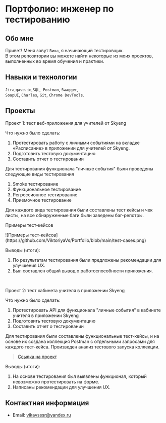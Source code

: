 # Портфолио: инженер по тестированию

## Обо мне 

Привет! Меня зовут ``Вика``, я начинающий тестировщик. <br>
В этом репозитории вы можете найти некоторые из моих проектов, выполненных во время обучения и практики.
<br>

## Навыки и технологии
``Jira``,``qase.io``,``SQL``,`` Postman``, ``Swagger``,<br>
``SoapUI``, ``Charles``, ``Git``, ``Chrome DevTools``.


## Проекты

<p> Проект 1: тест веб-приложения для учителей от Skyeng</p>
<p>Что нужно было сделать:<p>
<ol>
  <li>Протестировать работу с личными событиями на вкладке «Расписание» в приложении для учителей от Skyeng.</li>
  <li>Подготовить тестовую документацию</li>
  <li>Составить отчет о тестировании</li>
</ol>

  Для тестирования функционала "личные события" были проведены следующие виды тестирования
<ol>
  <li>Smoke тестирование</li>
  <li>Функциональное тестирование</li>
  <li>Регрессионное тестирование</li>
  <li>Приемочное тестирование</li>
</ol>
 <p> Для каждого вида тестирования были составлены тест кейсы и чек листы, на все обнаруженные баги были заведены баг-репотры.

<p>
  Примеры тест-кейсов
</p>
<p>
![Примеры тест-кейсов](https://github.com/ViktoriyaVs/Portfolio/blob/main/test-cases.png)
</p>
  
   
 </p>
 <p>Выводы (итоги):<p>
<ol>
  <li>По результатам тестирования были предложены рекомендации для улучшения UX.</li>
  <li>Был составлен общий вывод о работоспособности приложения.</li>
</ol>


<br> 

<p> Проект 2: тест кабинета учителя в приложении Skyeng</p>
<p>Что нужно было сделать:<p>
<ol>
  <li>Протестировать API для функционала "личные события" в кабинете учителя в приложении Skyeng</li>
  <li>Подготовить тестовую документацию</li>
  <li>Составить отчет о тестировании</li>
</ol>

<p>
<p>
  Для тестирования были составлены функциональные тест-кейсы, и на основе их создана коллекция Postman с отдельными запросами для каждого тест-кейса. 
Произведен анализ тестового запуска коллекции.
  
> <a href="https://qa-bug-report-testt.atlassian.net/wiki/spaces/1/pages/426009">Ссылка на проект</a>
  
 <p>Выводы (итоги):<p>
<ol>
  <li>На основе тестирования был выявлены функционал, который невозможно протестировать на форме.</li>
  <li>Написаны рекомендации для улучшения UX.</li>
</ol>


## Контактная информация
- Email: vikavsssr@yandex.ru

